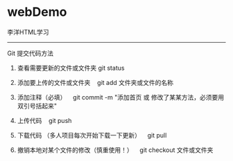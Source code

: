 # webDemo
李洋HTML学习

---
Git 提交代码方法

1. 查看需要更新的文件或文件夹 
    git status
2. 添加要上传的文件或文件夹
    git add 文件夹或文件的名称
3. 添加注释（必填）
    git commit -m "添加首页 或 修改了某某方法，必须要用双引号括起来"
4. 上传代码
    git push
5. 下载代码 （多人项目每次开始下载一下更新）
    git pull
    
6. 撤销本地对某个文件的修改（慎重使用！）
    git checkout 文件或文件夹
